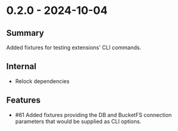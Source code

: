# 0.2.0 - 2024-10-04

## Summary

Added fixtures for testing extensions' CLI commands.

## Internal

* Relock dependencies

## Features

* #61 Added fixtures providing the DB and BucketFS connection parameters that would be supplied as CLI options.
